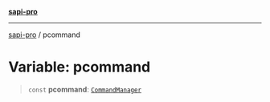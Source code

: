 [**sapi-pro**](../README.md)

***

[sapi-pro](../globals.md) / pcommand

# Variable: pcommand

> `const` **pcommand**: [`CommandManager`](../classes/CommandManager.md)
